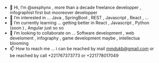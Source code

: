 - 👋 Hi, I’m @sesphynx , more than a decade freelance developper , infographist first but mooreover developper
- 👀 I’m interested in ... Java , SpringBoot , REST , Javascript , React , ...
- 🌱 I’m currently learning ... getting better in React , Javascript , Python (soon ) , Angular just so so 
- 💞️ I’m looking to collaborate on ... Software development , web develoment , infography , game development maybe , intellectua blooming 
- 📫 How to reach me ... i can be reached by mail mmdukb@gmail.com or be reached by call +221767373773 or +221778017049

<!---
sesphynx/sesphynx is a ✨ special ✨ repository because its `README.md` (this file) appears on your GitHub profile.
You can click the Preview link to take a look at your changes.
--->
